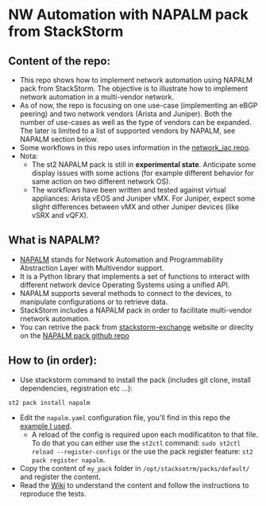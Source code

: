 # NW Automation with NAPALM pack from StackStorm

## Content of the repo:
- This repo shows how to implement network automation using NAPALM pack from StackStorm. The objective is to illustrate how to implement network automation in a multi-vendor network.
- As of now, the repo is focusing on one use-case (implementing an eBGP peering) and two network vendors (Arista and Juniper). Both the number of use-cases as well as the type of vendors can be expanded. The later is limited to a list of supported vendors by NAPALM, see NAPALM section below.
- Some workflows in this repo uses information in the [network_iac repo](https://github.com/mab27/network_iac).
- Nota:
	- The st2 NAPALM pack is still in **experimental state**. Anticipate some display issues with some actions (for example different behavior for same action on two different network OS).
	- The workflows have been written and tested against virtual appliances: Arista vEOS and Juniper vMX. For Juniper, expect some slight differences between vMX and other Juniper devices (like vSRX and vQFX).

## What is NAPALM?
- [NAPALM](https://napalm.readthedocs.io/en/latest/index.html) stands for Network Automation and Programmability Abstraction Layer with Multivendor support.
- It is a Python library that implements a set of functions to interact with different network device Operating Systems using a unified API.
- NAPALM supports several methods to connect to the devices, to manipulate configurations or to retrieve data.
- StackStorm includes a NAPALM pack in order to facilitate multi-vendor rnetwork automation.
- You can retrive the pack from [stackstorm-exchange](https://exchange.stackstorm.org/) website or direclty on the [NAPALM pack github repo](https://github.com/StackStorm-Exchange/stackstorm-napalm)

## How to (in order):
- Use stackstorm command to install the pack (includes git clone, install dependencies, registration etc ...):
```
st2 pack install napalm
```
- Edit the ```napalm.yaml``` configuration file, you'll find in this repo the [example I used](https://github.com/mab27/st2_napalm/blob/master/napalm.yaml).
	- A reload of the config is required upon each modificatiton to that file. To do that you can either use the ```st2ctl``` command: ```sudo st2ctl reload --register-configs``` or the use the pack register feature: ```st2 pack register napalm```.
- Copy the content of ```my_pack``` folder in ```/opt/stacksotrm/packs/default/``` and register the content.
- Read the [Wiki](https://github.com/mab27/st2_napalm/wiki) to understand the content and follow the instructions to reproduce the tests.
